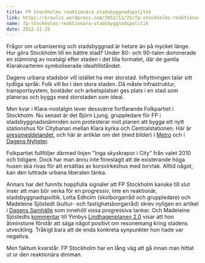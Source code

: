 ```yaml
---
title: FP Stockholms reaktionära stadsbyggnadspolitik
link: https://kraulis.wordpress.com/2012/11/25/fp-stockholms-reaktionara-stadsbyggnadspolitik/
name: fp-stockholms-reaktionara-stadsbyggnadspolitik
date: 2012-11-25
---
```

Frågor om urbanisering och stadsbyggnad är hetare än på mycket länge. Hur göra Stockholm till en bättre stad? Under 80- och 90-talen dominerade en stämning av nostalgi efter staden i det lilla formatet, där de gamla Klarakvarteren symboliserade idealtillståndet.

Dagens urbana stadsbor vill istället ha mer storstad. Inflyttningen talar sitt tydliga språk: Folk vill bo i den stora staden. Då måste infrastruktur, transportsystem, bostäder och arbetsplatser ges plats i en stad som planeras och byggs med storstaden som ideal.

Men kvar i Klara-nostalgin lever dessvärre fortfarande Folkpartiet i Stockholm. Nu senast är det Björn Ljung, gruppledare för FP i stadsbyggnadsnämnden som protesterar mot planen att bygga ett nytt stationshus för Citybanan mellan Klara kyrka och Centralstationen. Här är [pressmeddelandet](http://www.mynewsdesk.com/se/pressroom/folkpartiet-stockholms-stadshus/pressrelease/view/ljung-moderaterna-goer-upp-med-socialdemokraterna-815642), och här är artiklar om det (med bilder) i [Metro](http://www.metro.se/nyheter/fp-rasar-mot-nya-stationshuset-helt-groteskt/EVHlkv!zojfjt5zVlPA/) och i [Dagens Nyheter](http://www.dn.se/blogg/viktor/2012/11/24/utspelet-frustade-av-folkpartistisk-indignation/).

Folkpartiet fullföljer därmed linjen "Inga skyskrapor i City" från valet 2010 och tidigare. Dock har man ännu inte föreslagit att de existerande höga husen ska rivas för att ersättas av korsvirkeshus med torvtak. Alltid något, kan den luttrade urbana liberalen tänka.

Annars har det funnits hoppfulla signaler att FP Stockholm kanske till slut inser att man bör verka för en progressiv, inte en reaktionär, stadsbyggnadspolitik. Lotta Edholm (skolborgarråd och gruppledare) och Madeleine Sjöstedt (kultur- och fastighetsborgarråd) skrev nyligen en artikel i [Dagens Samhälle](http://www.dagenssamhalle.se/debatt/sverige-behoever-en-storstadsminister-3609) som innehöll vissa progressiva tankar. Och Madeleine Sjöstedts [kommentar](http://madeleinesjostedt.wordpress.com/2012/09/12/valkommet-inspel-av-yimby-lindhagenplanen-2-0/) till Yimbys [Lindhagenplanen 2.0](http://www.yimby.se/2012/09/lindhagenplanen-2.0_1310.html) visar att hon åtminstone förstår att säga något positivt om resonemang kring stadens utveckling. Tråkigt bara att de enda konkreta synpunkter hon hade var negativa.

Men faktum kvarstår. FP Stockholm har en lång väg att gå innan man hittat ut ur den reaktionära dimman.

